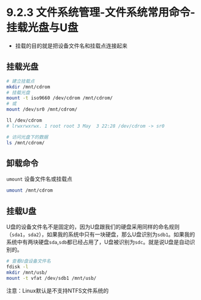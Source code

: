 # 9.2.3 文件系统管理-文件系统常用命令-挂载光盘与U盘
- 挂载的目的就是把设备文件名和挂载点连接起来

## 挂载光盘
```bash
# 建立挂载点
mkdir /mnt/cdrom
# 挂载光盘
mount -t iso9660 /dev/cdrom /mnt/cdrom/
# 或
mount /dev/sr0 /mnt/cdrom/

ll /dev/cdrom
# lrwxrwxrwx. 1 root root 3 May  3 22:28 /dev/cdrom -> sr0

# 访问光盘下的数据
ls /mnt/cdrom/
```
## 卸载命令
`umount` 设备文件名或挂载点
```bash
umount /mnt/cdrom
```
## 挂载U盘
U盘的设备文件名不是固定的，因为U盘跟我们的硬盘采用同样的命名规则（`sda1`，`sda2`），如果我的系统中只有一块硬盘，那么U盘识别为`sdb1`。如果我的系统中有两块硬盘`sda`,`sdb`都已经占用了，U盘被识别为`sdc`。就是说U盘是自动识别的。
```bash
# 查看U盘设备文件名
fdisk -l
mkdir /mnt/usb/
mount -t vfat /dev/sdb1 /mnt/usb/
```
注意：Linux默认是不支持NTFS文件系统的
